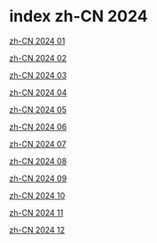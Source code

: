 # index zh-CN 2024

<a href="./01">zh-CN 2024 01</a>

<a href="./02">zh-CN 2024 02</a>

<a href="./03">zh-CN 2024 03</a>

<a href="./04">zh-CN 2024 04</a>

<a href="./05">zh-CN 2024 05</a>

<a href="./06">zh-CN 2024 06</a>

<a href="./07">zh-CN 2024 07</a>

<a href="./08">zh-CN 2024 08</a>

<a href="./09">zh-CN 2024 09</a>

<a href="./10">zh-CN 2024 10</a>

<a href="./11">zh-CN 2024 11</a>

<a href="./12">zh-CN 2024 12</a>
